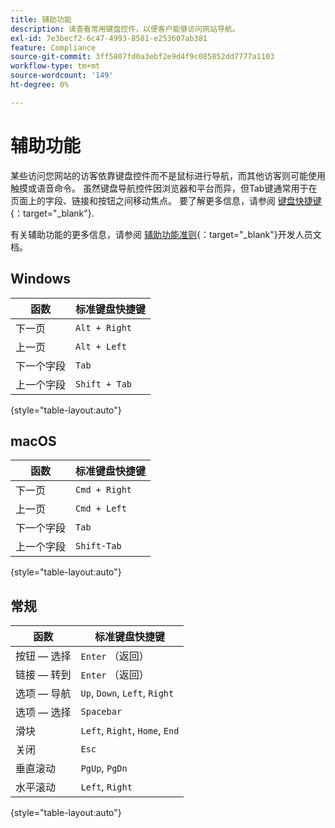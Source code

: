 ```yaml
---
title: 辅助功能
description: 请查看常用键盘控件，以便客户能够访问网站导航。
exl-id: 7e3becf2-6c47-4993-8581-e253607ab381
feature: Compliance
source-git-commit: 3ff5807fd0a3ebf2e9d4f9c085852dd7777a1103
workflow-type: tm+mt
source-wordcount: '149'
ht-degree: 0%

---
```


# 辅助功能

某些访问您网站的访客依靠键盘控件而不是鼠标进行导航，而其他访客则可能使用触摸或语音命令。 虽然键盘导航控件因浏览器和平台而异，但Tab键通常用于在页面上的字段、链接和按钮之间移动焦点。 要了解更多信息，请参阅 [键盘快捷键][1]{：target=&quot;_blank&quot;}.

有关辅助功能的更多信息，请参阅 [辅助功能准则][2]{：target=&quot;_blank&quot;}开发人员文档。

## Windows

| 函数 | 标准键盘快捷键 |
|--- |--- |
| 下一页 | `Alt + Right` |
| 上一页 | `Alt + Left` |
| 下一个字段 | `Tab` |
| 上一个字段 | `Shift + Tab` |

{style="table-layout:auto"}

## macOS

| 函数 | 标准键盘快捷键 |
|--- |--- |
| 下一页 | `Cmd + Right` |
| 上一页 | `Cmd + Left` |
| 下一个字段 | `Tab` |
| 上一个字段 | `Shift-Tab` |

{style="table-layout:auto"}

## 常规

| 函数 | 标准键盘快捷键 |
|--- |--- |
| 按钮 — 选择 | `Enter` （返回） |
| 链接 — 转到 | `Enter` （返回） |
| 选项 — 导航 | `Up`, `Down`, `Left`, `Right` |
| 选项 — 选择 | `Spacebar` |
| 滑块 | `Left`, `Right`, `Home`, `End` |
| 关闭 | `Esc` |
| 垂直滚动 | `PgUp`, `PgDn` |
| 水平滚动 | `Left`, `Right` |

{style="table-layout:auto"}

[1]: https://en.wikipedia.org/wiki/Table_of_keyboard_shortcuts
[2]: https://developer.adobe.com/commerce/admin-developer/pattern-library/general/accessibility-guidelines/
